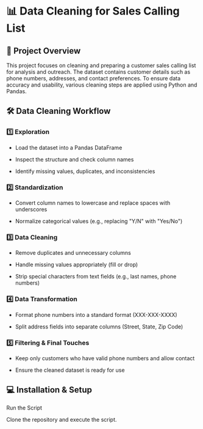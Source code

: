 # 📊 Data Cleaning for Sales Calling List

## 📌 Project Overview

This project focuses on cleaning and preparing a customer sales calling list for analysis and outreach. The dataset contains customer details such as phone numbers, addresses, and contact preferences. To ensure data accuracy and usability, various cleaning steps are applied using Python and Pandas.


## 🛠️ Data Cleaning Workflow

### 1️⃣ Exploration

- Load the dataset into a Pandas DataFrame

- Inspect the structure and check column names

- Identify missing values, duplicates, and inconsistencies

### 2️⃣ Standardization

- Convert column names to lowercase and replace spaces with underscores

- Normalize categorical values (e.g., replacing "Y/N" with "Yes/No")

### 3️⃣ Data Cleaning

- Remove duplicates and unnecessary columns

- Handle missing values appropriately (fill or drop)

- Strip special characters from text fields (e.g., last names, phone numbers)

### 4️⃣ Data Transformation

- Format phone numbers into a standard format (XXX-XXX-XXXX)

- Split address fields into separate columns (Street, State, Zip Code)

### 5️⃣ Filtering & Final Touches

- Keep only customers who have valid phone numbers and allow contact

- Ensure the cleaned dataset is ready for use

## 💻 Installation & Setup

Run the Script

Clone the repository and execute the script.

